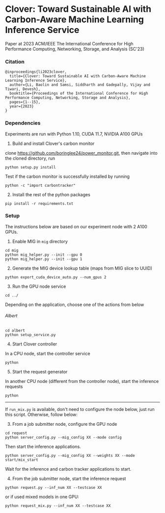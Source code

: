 # Clover: Toward Sustainable AI with Carbon-Aware Machine Learning Inference Service

Paper at 2023 ACM/IEEE The International Conference for High Performance Computing, Networking, Storage, and Analysis (SC'23)

### Citation

```
@inproceedings{li2023clover,
  title={Clover: Toward Sustainable AI with Carbon-Aware Machine Learning Inference Service},
  author={Li, Baolin and Samsi, Siddharth and Gadepally, Vijay and Tiwari, Devesh},
  booktitle={Proceedings of the International Conference for High Performance Computing, Networking, Storage and Analysis},
  pages={1--15},
  year={2023}
}
```

### Dependencies

Experiments are run with Python 1.10, CUDA 11.7, NVIDIA A100 GPUs

1. Build and install Clover's carbon monitor 

clone https://github.com/boringlee24/power_monitor.git, then navigate into the cloned directory, run

```
python setup.py install
```

Test if the carbon monitor is successfully installed by running

```
python -c "import carbontracker"
```

2. Install the rest of the python packages

```
pip install -r requirements.txt
```

### Setup

The instructions below are based on our experiment node with 2 A100 GPUs.

1. Enable MIG in ``mig`` directory
```
cd mig
python mig_helper.py --init --gpu 0
python mig_helper.py --init --gpu 1
```

2. Generate the MIG device lookup table (maps from MIG slice to UUID)

```
python export_cuda_device_auto.py --num_gpus 2
```

3. Run the GPU node service
```
cd ../
```
Depending on the application, choose one of the actions from below

###### Albert
```
cd albert 
python setup_service.py
```

4. Start Clover controller

In a CPU node, start the controller service

```
python
```

5. Start the request generator

In another CPU node (different from the controller node), start the inference requests
```
python
```

_____

If ``run_mix.py`` is available, don't need to configure the node below, just run this script. Otherwise, follow below:

3. From a job submitter node, configure the GPU node
```
cd request
python server_config.py --mig_config XX --mode config
```
Then start the inference applications.
```
python server_config.py --mig_config XX --weights XX --mode start/mix_start
```

Wait for the inference and carbon tracker applications to start.

4. From the job submitter node, start the inference request
```
python request.py --inf_num XX --testcase XX
```
or if used mixed models in one GPU:
```
python request_mix.py --inf_num XX --testcase XX
```
